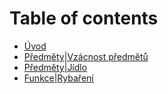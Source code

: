 # Table of contents

* [Úvod](README.md)
* [Předměty|Vzácnost předmětů](items/rarity.md)
* [Předměty|Jídlo](items/food.md)
* [Funkce|Rybaření](functions/fishing.md)
